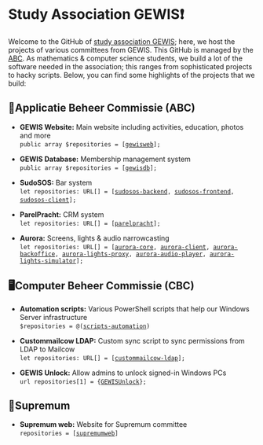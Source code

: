 # Study Association GEWIS❗
Welcome to the GitHub of [study association GEWIS](https://gewis.nl); here, we host the projects of various committees from GEWIS. This GitHub is managed by the [ABC](mailto:abc@gewis.nl). As mathematics & computer science students, we build a lot of the software needed in the association; this ranges from sophisticated projects to hacky scripts. Below, you can find some highlights of the projects that we build:

## 🚀Applicatie Beheer Commissie (ABC)
* **GEWIS Website:** Main website including activities, education, photos and more<br>`public array $repositories = [`[`gewisweb`](https://github.com/GEWIS/gewisweb)`];`
- **GEWIS Database:** Membership management system <br>`public array $repositories = [`[`gewisdb`](https://github.com/GEWIS/gewisdb)`];`
* **SudoSOS:** Bar system <br>`let repositories: URL[] = [`[`sudosos-backend`](https://github.com/GEWIS/sudosos-backend)`, `[`sudosos-frontend`](https://github.com/GEWIS/sudosos-frontend)`,  `[`sudosos-client`](https://github.com/GEWIS/sudosos-client)`];`
- **ParelPracht:** CRM system <br>`let repositories: URL[] = [`[`parelpracht`](https://github.com/GEWIS/parelpracht)`];`
* **Aurora:** Screens, lights & audio narrowcasting <br>`let repositories: URL[] = [`[`aurora-core`](https://github.com/GEWIS/aurora-core)`, `[`aurora-client`](https://github.com/GEWIS/aurora-client)`, `[`aurora-backoffice`](https://github.com/GEWIS/aurora-backoffice)`, `[`aurora-lights-proxy`](https://github.com/GEWIS/aurora-lights-proxy)`, `[`aurora-audio-player`](https://github.com/GEWIS/aurora-audio-player)`, `[`aurora-lights-simulator`](https://github.com/GEWIS/aurora-lights-simulator)`];`


## 🖥️Computer Beheer Commissie (CBC) 
* **Automation scripts:** Various PowerShell scripts that help our Windows Server infrastructure<br>`$repositories = @(`[`scripts-automation`](https://github.com/GEWIS/scripts-automation)`)`
- **Custommailcow LDAP:** Custom sync script to sync permissions from LDAP to Mailcow<br>`let repositories: URL[] = [`[`custommailcow-ldap`](https://github.com/GEWIS/custommailcow-ldap)`];`
* **GEWIS Unlock:** Allow admins to unlock signed-in Windows PCs<br>`url repositories[1] = {`[`GEWISUnlock`](https://github.com/GEWIS/GEWISUnlock)`};`

## 📖Supremum 
* **Supremum web:** Website for Supremum committee<br>`repositories = [`[`supremumweb`](https://github.com/GEWIS/supremumweb)`]`
